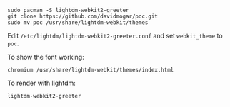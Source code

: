 ```
sudo pacman -S lightdm-webkit2-greeter
git clone https://github.com/davidmogar/poc.git
sudo mv poc /usr/share/lightdm-webkit/themes
```

Edit `/etc/lightdm/lightdm-webkit2-greeter.conf` and set `webkit_theme` to `poc`.

To show the font working:
```
chromium /usr/share/lightdm-webkit/themes/index.html
```

To render with lightdm:
```
lightdm-webkit2-greeter
```
